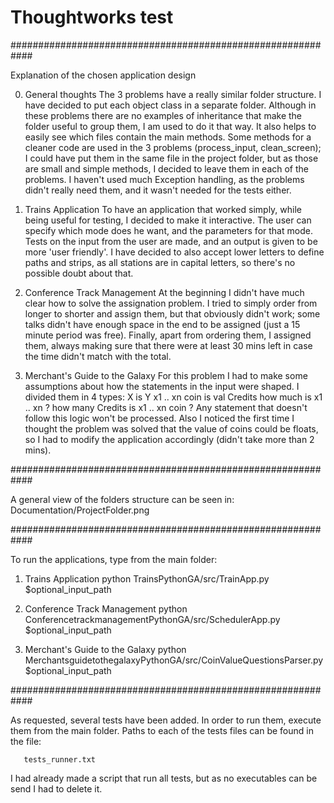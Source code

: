 # Thoughtworks test

############################################################

Explanation of the chosen application design

0) General thoughts
   The 3 problems have a really similar folder structure. I have decided to put each object
   class in a separate folder. Although in these problems there are no examples of inheritance
   that make the folder useful to group them, I am used to do it that way. It also helps to
   easily see which files contain the main methods. Some methods for a cleaner code are used
   in the 3 problems (process_input, clean_screen); I could have put them in the same file in
   the project folder, but as those are small and simple methods, I decided to leave them in
   each of the problems. I haven't used much Exception handling, as the problems didn't really
   need them, and it wasn't needed for the tests either.

1) Trains Application
   To have an application that worked simply, while being useful for testing, I decided to
   make it interactive. The user can specify which mode does he want, and the parameters for
   that mode. Tests on the input from the user are made, and an output is given to be more
   'user friendly'. I have decided to also accept lower letters to define paths and strips, as
   all stations are in capital letters, so there's no possible doubt about that.

2) Conference Track Management
   At the beginning I didn't have much clear how to solve the assignation problem. I tried to
   simply order from longer to shorter and assign them, but that obviously didn't work; some
   talks didn't have enough space in the end to be assigned (just a 15 minute period was free).
   Finally, apart from ordering them, I assigned them, always making sure that there were at
   least 30 mins left in case the time didn't match with the total.

3) Merchant's Guide to the Galaxy
   For this problem I had to make some assumptions about how the statements in the input were
   shaped. I divided them in 4 types:
   X is Y
   x1 .. xn coin is val Credits
   how much is x1 .. xn ?
   how many Credits is x1 .. xn coin ?
   Any statement that doesn't follow this logic won't be processed. Also I noticed the first
   time I thought the problem was solved that the value of coins could be floats, so I had
   to modify the application accordingly (didn't take more than 2 mins). 

############################################################

   A general view of the folders structure can be seen in:  
       Documentation/ProjectFolder.png                                    

############################################################

To run the applications, type from the main folder:

1) Trains Application
       python TrainsPythonGA/src/TrainApp.py $optional_input_path

2) Conference Track Management
       python ConferencetrackmanagementPythonGA/src/SchedulerApp.py $optional_input_path

3) Merchant's Guide to the Galaxy
       python MerchantsguidetothegalaxyPythonGA/src/CoinValueQuestionsParser.py $optional_input_path

############################################################

As requested, several tests have been added.
In order to run them, execute them from the main folder. Paths to each of the tests files can be
found in the file:

       tests_runner.txt

I had already made a script that run all tests, but as no executables can be send I had to delete it.
